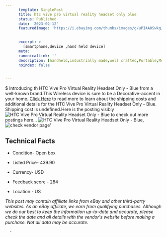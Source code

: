```yaml
---
      template: SinglePost
      title: htc vive pro virtual reality headset only blue
      status: Published
      date: '2023-02-12'
      featuredImage: 'https://i.ebayimg.com/thumbs/images/g/uPIAAOSwkgJjfC7h/s-l225.jpg'
       

      excerpt: >-
        [smartphone,device ,hand held device]
      meta:
      canonicalLink: ''
      description: [handheld,industrially made,well crafted,Portable,Mobile,Compact,Convenient,Lightweight,Maneuverable,Man-portable,Miniature,Carriable,Hand-held,Light,Holdable,Transportable,Mobile device,Pocket-sized,On-the-go,Wireless,Cordless,Compact size,Convenient size, smartphone,device ,hand held device]
      noindex: false
      

---
```

$
      Introducing th HTC Vive Pro Virtual Reality Headset Only - Blue from a well-known brand.This Wireless device  is sure to be a Decorative-accent in your home. [Click Here](https://www.ebay.com/itm/225402142092?hash=item347b03bd8c%3Ag%3AuPIAAOSwkgJjfC7h&mkevt=1&mkcid=1&mkrid=711-53200-19255-0&campid=%253CePNCampaignId%253E&customid=%253CreferenceId%253E&toolid=10049) to read more to learn about the shipping costs and additional details for the HTC Vive Pro Virtual Reality Headset Only - Blue. Shipping cost is undefined.Here is the posting visibly ![HTC Vive Pro Virtual Reality Headset Only - Blue](https://i.ebayimg.com/thumbs/images/g/uPIAAOSwkgJjfC7h/s-l225.jpg) to check out more postings here... ![HTC Vive Pro Virtual Reality Headset Only - Blue](https://i.ebayimg.com/images/g/uPIAAOSwkgJjfC7h/s-l1600.jpg), ![check vendor page](https://origin-galleryplus.ebayimg.com/ws/web/225402142092_2_0_1/225x225.jpg,https://origin-galleryplus.ebayimg.com/ws/web/225402142092_3_0_1/225x225.jpg,https://origin-galleryplus.ebayimg.com/ws/web/225402142092_4_0_1/225x225.jpg)'

      

 ## Technical Facts 



     
      

 - Condition- Open box 


      

 - Listed Price- 439.90 


      

 - Currency- USD 


      

 - Feedback score - 284 


      

 - Location - US 


      
      

 *_This post may contain affiliate links from eBay and other third-party websites. As an eBay affiliate, we earn from qualifying purchases. Although we do our best to keep the information up-to-date and accurate, please check the date and all details with the vendor's website before making a purchase. Not all data may be accurate._*




      -
